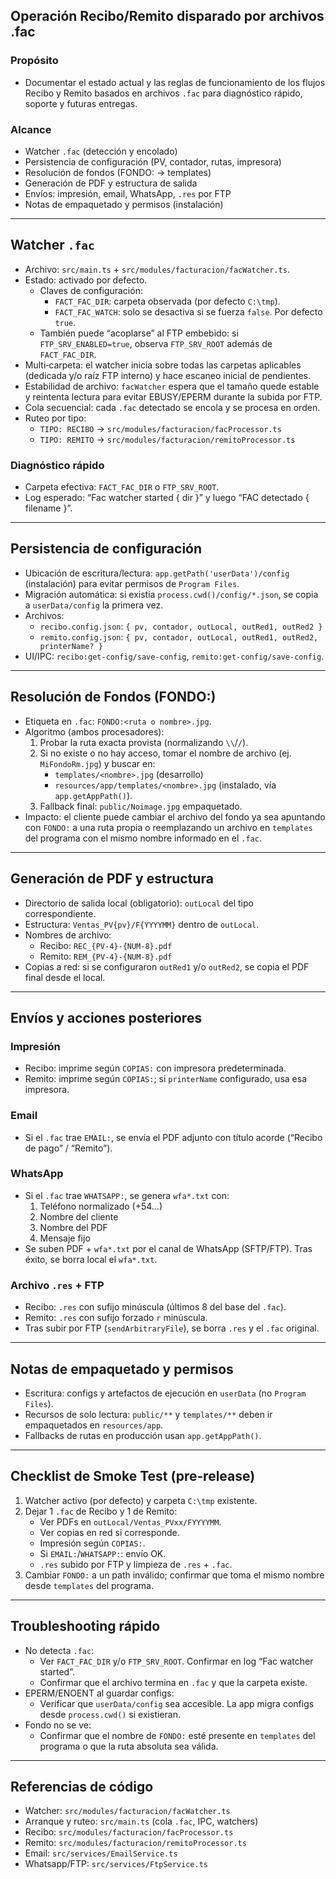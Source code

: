 ## Operación Recibo/Remito disparado por archivos .fac

### Propósito
- Documentar el estado actual y las reglas de funcionamiento de los flujos Recibo y Remito basados en archivos `.fac` para diagnóstico rápido, soporte y futuras entregas.

### Alcance
- Watcher `.fac` (detección y encolado)
- Persistencia de configuración (PV, contador, rutas, impresora)
- Resolución de fondos (FONDO: → templates)
- Generación de PDF y estructura de salida
- Envíos: impresión, email, WhatsApp, `.res` por FTP
- Notas de empaquetado y permisos (instalación)

---

## Watcher `.fac`
- Archivo: `src/main.ts` + `src/modules/facturacion/facWatcher.ts`.
- Estado: activado por defecto.
  - Claves de configuración:
    - `FACT_FAC_DIR`: carpeta observada (por defecto `C:\tmp`).
    - `FACT_FAC_WATCH`: solo se desactiva si se fuerza `false`. Por defecto `true`.
  - También puede “acoplarse” al FTP embebido: si `FTP_SRV_ENABLED=true`, observa `FTP_SRV_ROOT` además de `FACT_FAC_DIR`.
- Multi‑carpeta: el watcher inicia sobre todas las carpetas aplicables (dedicada y/o raíz FTP interno) y hace escaneo inicial de pendientes.
- Estabilidad de archivo: `facWatcher` espera que el tamaño quede estable y reintenta lectura para evitar EBUSY/EPERM durante la subida por FTP.
- Cola secuencial: cada `.fac` detectado se encola y se procesa en orden.
- Ruteo por tipo:
  - `TIPO: RECIBO` → `src/modules/facturacion/facProcessor.ts`
  - `TIPO: REMITO` → `src/modules/facturacion/remitoProcessor.ts`

### Diagnóstico rápido
- Carpeta efectiva: `FACT_FAC_DIR` o `FTP_SRV_ROOT`.
- Log esperado: “Fac watcher started { dir }” y luego “FAC detectado { filename }”.

---

## Persistencia de configuración
- Ubicación de escritura/lectura: `app.getPath('userData')/config` (instalación) para evitar permisos de `Program Files`.
- Migración automática: si existía `process.cwd()/config/*.json`, se copia a `userData/config` la primera vez.
- Archivos:
  - `recibo.config.json`: `{ pv, contador, outLocal, outRed1, outRed2 }`
  - `remito.config.json`: `{ pv, contador, outLocal, outRed1, outRed2, printerName? }`
- UI/IPC: `recibo:get-config/save-config`, `remito:get-config/save-config`.

---

## Resolución de Fondos (FONDO:)
- Etiqueta en `.fac`: `FONDO:<ruta o nombre>.jpg`.
- Algoritmo (ambos procesadores):
  1) Probar la ruta exacta provista (normalizando `\\`/`/`).
  2) Si no existe o no hay acceso, tomar el nombre de archivo (ej. `MiFondoRm.jpg`) y buscar en:
     - `templates/<nombre>.jpg` (desarrollo)
     - `resources/app/templates/<nombre>.jpg` (instalado, vía `app.getAppPath()`).
  3) Fallback final: `public/Noimage.jpg` empaquetado.
- Impacto: el cliente puede cambiar el archivo del fondo ya sea apuntando con `FONDO:` a una ruta propia o reemplazando un archivo en `templates` del programa con el mismo nombre informado en el `.fac`.

---

## Generación de PDF y estructura
- Directorio de salida local (obligatorio): `outLocal` del tipo correspondiente.
- Estructura: `Ventas_PV{pv}/F{YYYYMM}` dentro de `outLocal`.
- Nombres de archivo:
  - Recibo: `REC_{PV-4}-{NUM-8}.pdf`
  - Remito: `REM_{PV-4}-{NUM-8}.pdf`
- Copias a red: si se configuraron `outRed1` y/o `outRed2`, se copia el PDF final desde el local.

---

## Envíos y acciones posteriores
### Impresión
- Recibo: imprime según `COPIAS:` con impresora predeterminada.
- Remito: imprime según `COPIAS:`; si `printerName` configurado, usa esa impresora.

### Email
- Si el `.fac` trae `EMAIL:`, se envía el PDF adjunto con título acorde (“Recibo de pago” / “Remito”).

### WhatsApp
- Si el `.fac` trae `WHATSAPP:`, se genera `wfa*.txt` con:
  1) Teléfono normalizado (+54…)
  2) Nombre del cliente
  3) Nombre del PDF
  4) Mensaje fijo
- Se suben PDF + `wfa*.txt` por el canal de WhatsApp (SFTP/FTP). Tras éxito, se borra local el `wfa*.txt`.

### Archivo `.res` + FTP
- Recibo: `.res` con sufijo minúscula (últimos 8 del base del `.fac`).
- Remito: `.res` con sufijo forzado `r` minúscula.
- Tras subir por FTP (`sendArbitraryFile`), se borra `.res` y el `.fac` original.

---

## Notas de empaquetado y permisos
- Escritura: configs y artefactos de ejecución en `userData` (no `Program Files`).
- Recursos de solo lectura: `public/**` y `templates/**` deben ir empaquetados en `resources/app`.
- Fallbacks de rutas en producción usan `app.getAppPath()`.

---

## Checklist de Smoke Test (pre‑release)
1) Watcher activo (por defecto) y carpeta `C:\tmp` existente.
2) Dejar 1 `.fac` de Recibo y 1 de Remito:
   - Ver PDFs en `outLocal/Ventas_PVxx/FYYYYMM`.
   - Ver copias en red si corresponde.
   - Impresión según `COPIAS:`.
   - Si `EMAIL:`/`WHATSAPP:`: envío OK.
   - `.res` subido por FTP y limpieza de `.res` + `.fac`.
3) Cambiar `FONDO:` a un path inválido; confirmar que toma el mismo nombre desde `templates` del programa.

---

## Troubleshooting rápido
- No detecta `.fac`:
  - Ver `FACT_FAC_DIR` y/o `FTP_SRV_ROOT`. Confirmar en log “Fac watcher started”.
  - Confirmar que el archivo termina en `.fac` y que la carpeta existe.
- EPERM/ENOENT al guardar configs:
  - Verificar que `userData/config` sea accesible. La app migra configs desde `process.cwd()` si existieran.
- Fondo no se ve:
  - Confirmar que el nombre de `FONDO:` esté presente en `templates` del programa o que la ruta absoluta sea válida.

---

## Referencias de código
- Watcher: `src/modules/facturacion/facWatcher.ts`
- Arranque y ruteo: `src/main.ts` (cola `.fac`, IPC, watchers)
- Recibo: `src/modules/facturacion/facProcessor.ts`
- Remito: `src/modules/facturacion/remitoProcessor.ts`
- Email: `src/services/EmailService.ts`
- Whatsapp/FTP: `src/services/FtpService.ts`


